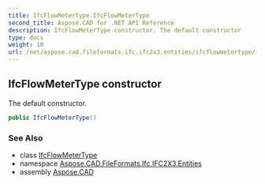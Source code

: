```yaml
---
title: IfcFlowMeterType.IfcFlowMeterType
second_title: Aspose.CAD for .NET API Reference
description: IfcFlowMeterType constructor. The default constructor
type: docs
weight: 10
url: /net/aspose.cad.fileformats.ifc.ifc2x3.entities/ifcflowmetertype/ifcflowmetertype/
---
```

## IfcFlowMeterType constructor

The default constructor.

```csharp
public IfcFlowMeterType()
```

### See Also

* class [IfcFlowMeterType](../)
* namespace [Aspose.CAD.FileFormats.Ifc.IFC2X3.Entities](../../ifcflowmetertype/)
* assembly [Aspose.CAD](../../../)


